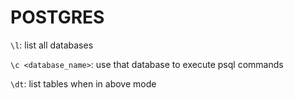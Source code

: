 # POSTGRES

`\l`: list all databases

`\c <database_name>`: use that database to execute psql commands

`\dt`: list tables when in above mode
